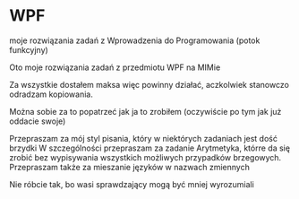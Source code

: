 # WPF
moje rozwiązania zadań z Wprowadzenia do Programowania (potok funkcyjny)


Oto moje rozwiązania zadań z przedmiotu WPF na MIMie

Za wszystkie dostałem maksa więc powinny działać,
aczkolwiek stanowczo odradzam kopiowania.

Można sobie za to popatrzeć jak ja to zrobiłem (oczywiście po tym jak już oddacie swoje)





Przepraszam za mój styl pisania, który w niektórych zadaniach jest dość brzydki
W szczególności przepraszam za zadanie Arytmetyka, którre da się zrobić bez wypisywania wszystkich możliwych przypadków brzegowych.
Przepraszam także za mieszanie języków w nazwach zmiennych

Nie róbcie tak, bo wasi sprawdzający mogą być mniej wyrozumiali

